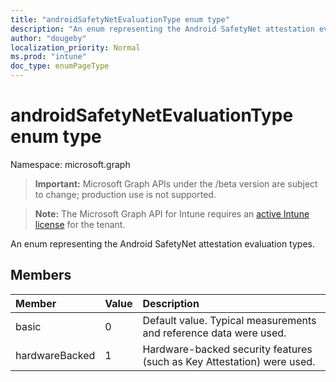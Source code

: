 ```yaml
---
title: "androidSafetyNetEvaluationType enum type"
description: "An enum representing the Android SafetyNet attestation evaluation types."
author: "dougeby"
localization_priority: Normal
ms.prod: "intune"
doc_type: enumPageType
---
```


# androidSafetyNetEvaluationType enum type

Namespace: microsoft.graph

> **Important:** Microsoft Graph APIs under the /beta version are subject to change; production use is not supported.

> **Note:** The Microsoft Graph API for Intune requires an [active Intune license](https://go.microsoft.com/fwlink/?linkid=839381) for the tenant.

An enum representing the Android SafetyNet attestation evaluation types.

## Members
|Member|Value|Description|
|:---|:---|:---|
|basic|0|Default value. Typical measurements and reference data were used.|
|hardwareBacked|1|Hardware-backed security features (such as Key Attestation) were used.|



